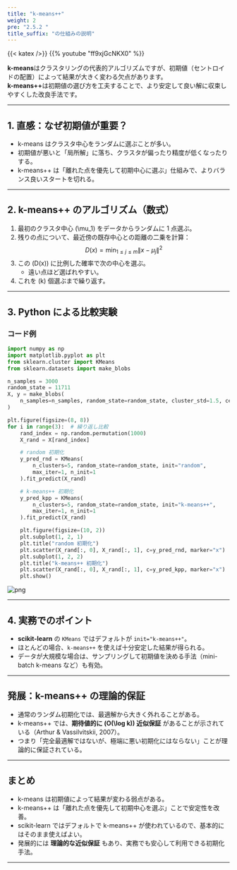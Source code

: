 ```yaml
---
title: "k-means++"
weight: 2
pre: "2.5.2 "
title_suffix: "の仕組みの説明"
---
```


{{< katex />}}
{{% youtube "ff9xjGcNKX0" %}}

<div class="pagetop-box">
    <p><b>k-means</b>はクラスタリングの代表的アルゴリズムですが、初期値（セントロイドの配置）によって結果が大きく変わる欠点があります。<br>
    <b>k-means++</b>は初期値の選び方を工夫することで、より安定して良い解に収束しやすくした改良手法です。</p>
</div>

---

## 1. 直感：なぜ初期値が重要？
- k-means はクラスタ中心をランダムに選ぶことが多い。  
- 初期値が悪いと「局所解」に落ち、クラスタが偏ったり精度が低くなったりする。  
- k-means++ は「離れた点を優先して初期中心に選ぶ」仕組みで、よりバランス良いスタートを切れる。  

---

## 2. k-means++ のアルゴリズム（数式）

1. 最初のクラスタ中心 \(\mu_1\) をデータからランダムに 1 点選ぶ。  
2. 残りの点について、最近傍の既存中心との距離の二乗を計算：  
   $$
   D(x) = \min_{1 \le j \le m} \|x - \mu_j\|^2
   $$
3. この \(D(x)\) に比例した確率で次の中心を選ぶ。  
   - 遠い点ほど選ばれやすい。  
4. これを \(k\) 個選ぶまで繰り返す。  

---

## 3. Python による比較実験

### コード例

```python
import numpy as np
import matplotlib.pyplot as plt
from sklearn.cluster import KMeans
from sklearn.datasets import make_blobs

n_samples = 3000
random_state = 11711
X, y = make_blobs(
    n_samples=n_samples, random_state=random_state, cluster_std=1.5, centers=8
)

plt.figure(figsize=(8, 8))
for i in range(3):  # 繰り返し比較
    rand_index = np.random.permutation(1000)
    X_rand = X[rand_index]

    # random 初期化
    y_pred_rnd = KMeans(
        n_clusters=5, random_state=random_state, init="random",
        max_iter=1, n_init=1
    ).fit_predict(X_rand)

    # k-means++ 初期化
    y_pred_kpp = KMeans(
        n_clusters=5, random_state=random_state, init="k-means++",
        max_iter=1, n_init=1
    ).fit_predict(X_rand)

    plt.figure(figsize=(10, 2))
    plt.subplot(1, 2, 1)
    plt.title("random 初期化")
    plt.scatter(X_rand[:, 0], X_rand[:, 1], c=y_pred_rnd, marker="x")
    plt.subplot(1, 2, 2)
    plt.title("k-means++ 初期化")
    plt.scatter(X_rand[:, 0], X_rand[:, 1], c=y_pred_kpp, marker="x")
    plt.show()
```

![png](/images/basic/clustering/k-means2_files/k-means2_5_1.png)

---

## 4. 実務でのポイント
- **scikit-learn** の `KMeans` ではデフォルトが `init="k-means++"`。  
- ほとんどの場合、`k-means++` を使えば十分安定した結果が得られる。  
- データが大規模な場合は、サンプリングして初期値を決める手法（mini-batch k-means など）も有効。  

---

## 発展：k-means++ の理論的保証
- 通常のランダム初期化では、最適解から大きく外れることがある。  
- k-means++ では、**期待値的に \(O(\log k)\) 近似保証** があることが示されている（Arthur & Vassilvitskii, 2007）。  
- つまり「完全最適解ではないが、極端に悪い初期化にはならない」ことが理論的に保証されている。  

---

## まとめ
- k-means は初期値によって結果が変わる弱点がある。  
- k-means++ は「離れた点を優先して初期中心を選ぶ」ことで安定性を改善。  
- scikit-learn ではデフォルトで k-means++ が使われているので、基本的にはそのまま使えばよい。  
- 発展的には **理論的な近似保証** もあり、実務でも安心して利用できる初期化手法。  

---
